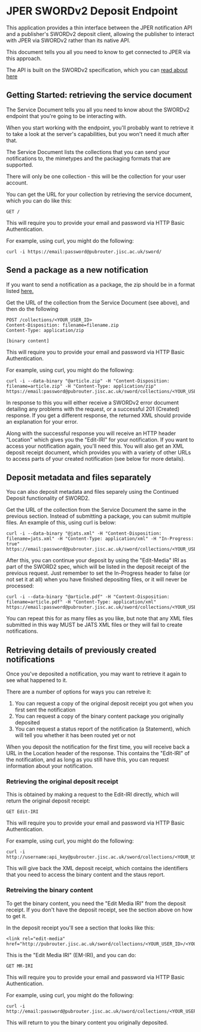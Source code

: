 # JPER SWORDv2 Deposit Endpoint

This application provides a thin interface between the JPER notification API and a publisher's SWORDv2 deposit 
client, allowing the publisher to interact with JPER via SWORDv2 rather than its native API.

This document tells you all you need to know to get connected to JPER via this approach.

The API is built on the SWORDv2 specification, which you can [read about here](http://swordapp.github.io/SWORDv2-Profile/SWORDProfile.html)

## Getting Started: retrieving the service document

The Service Document tells you all you need to know about the SWORDv2 endpoint that you're going to be interacting with.

When you start working with the endpoint, you'll probably want to retrieve it to take a look at the server's capabilities,
but you won't need it much after that.

The Service Document lists the collections that you can send your notifications to, the mimetypes and the packaging formats
that are supported.

There will only be one collection - this will be the collection for your user account.

You can get the URL for your collection by retrieving the service document, which you can do like this:

    GET /

This will require you to provide your email and password via HTTP Basic Authentication.

For example, using curl, you might do the following:

    curl -i https://email:password@pubrouter.jisc.ac.uk/sword/

## Send a package as a new notification

If you want to send a notification as a package, the zip should be in a format listed [here.](../api/Packaging.md#a-guide-to-the-formats)

Get the URL of the collection from the Service Document (see above), and then do the following

    POST /collections/<YOUR_USER_ID>
    Content-Disposition: filename=filename.zip
    Content-Type: application/zip
    
    [binary content]

This will require you to provide your email and password via HTTP Basic Authentication.

For example, using curl, you might do the following:

    curl -i --data-binary "@article.zip" -H "Content-Disposition: filename=article.zip" -H "Content-Type: application/zip" https://email:password@pubrouter.jisc.ac.uk/sword/collections/<YOUR_USER_ID>

In response to this you will either receive a SWORDv2 error document detailing any problems with the request, or a
successful 201 (Created) response.  If you get a different response, the returned XML should provide an explanation for your error.

Along with the successful response you will receive an HTTP header "Location" which gives you the "Edit-IRI" for your
notification.  If you want to access your notification again, you'll need this.  You will also get an XML deposit receipt
document, which provides you with a variety of other URLs to access parts of your created notification (see below for more
details).

## Deposit metadata and files separately

You can also deposit metadata and files separely using the Continued Deposit functionality of SWORD2.

Get the URL of the collection from the Service Document the same in the previous section. Instead of submitting a package, you can submit multiple files. An example of this, using curl is below:

    curl -i --data-binary "@jats.xml" -H "Content-Disposition: filename=jats.xml" -H "Content-Type: application/xml" -H "In-Progress: true" https://email:password@pubrouter.jisc.ac.uk/sword/collections/<YOUR_USER_ID>

After this, you can continue your deposit by using the "Edit-Media" IRI as part of the SWORD2 spec, which will be listed in the deposit receipt of the previous request. Just remember to set the In-Progress header to false (or not set it at all) when you have finished depositing files, or it will never be processed:

    curl -i --data-binary "@article.pdf" -H "Content-Disposition: filename=article.pdf" -H "Content-Type: application/xml" https://email:password@pubrouter.jisc.ac.uk/sword/collections/<YOUR_USER_ID>/<YOUR_NOTIFICATION_ID>/media

You can repeat this for as many files as you like, but note that any XML files submitted in this way MUST be JATS XML files or they will fail to create notifications.

## Retrieving details of previously created notifications

Once you've deposited a notification, you may want to retrieve it again to see what happened to it.

There are a number of options for ways you can retreive it:

1. You can request a copy of the original deposit receipt you got when you first sent the notification
2. You can request a copy of the binary content package you originally deposited
3. You can request a status report of the notification (a Statement), which will tell you whether it has been routed yet or not

When you deposit the notification for the first time, you will receive back a URL in the Location header of the response.
This contains the "Edit-IRI" of the notification, and as long as you still have this, you can request information about
your notification.

### Retrieving the original deposit receipt

This is obtained by making a request to the Edit-IRI directly, which will return the original deposit receipt:

    GET Edit-IRI
    
This will require you to provide your email and password via HTTP Basic Authentication.

For example, using curl, you might do the following:

    curl -i http://username:api_key@pubrouter.jisc.ac.uk/sword/collections/<YOUR_USER_ID>/<YOUR_NOTIFICATION_ID>

This will give back the XML deposit receipt, which contains the identifiers that you need to access the binary
content and the staus report.

### Retreiving the binary content

To get the binary content, you need the "Edit Media IRI" from the deposit receipt.  If you don't have the deposit
receipt, see the section above on how to get it.

In the deposit receipt you'll see a section that looks like this:

    <link rel="edit-media" href="http://pubrouter.jisc.ac.uk/sword/collections/<YOUR_USER_ID>/<YOUR_NOTIFICATION_ID>/media"/>

This is the "Edit Media IRI" (EM-IRI), and you can do:

    GET MR-IRI
    
This will require you to provide your email and password via HTTP Basic Authentication.

For example, using curl, you might do the following:

    curl -i http://email:password@pubrouter.jisc.ac.uk/sword/collections/<YOUR_USER_ID>/<YOUR_NOTIFICATION_ID>/media

This will return to you the binary content you originally deposited.

